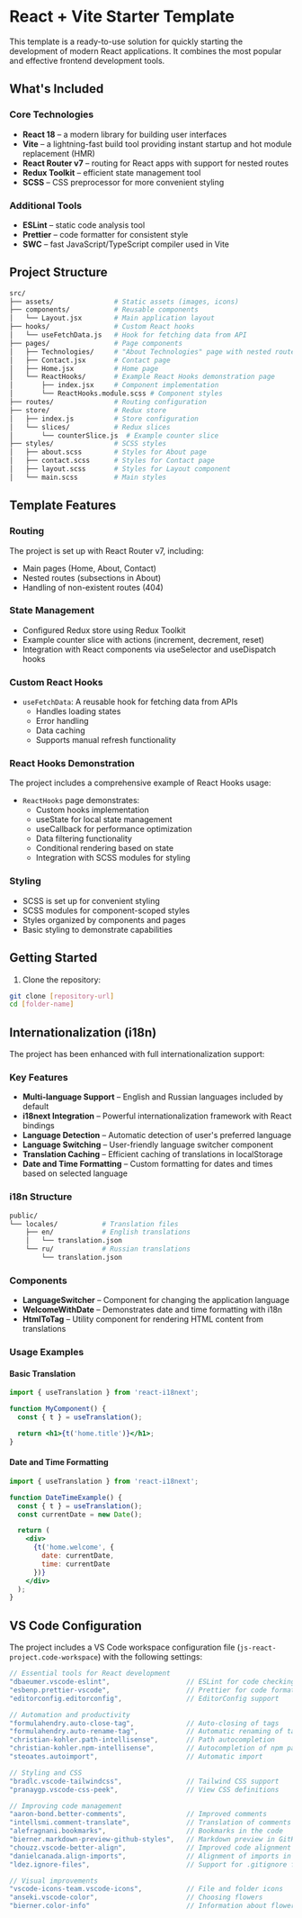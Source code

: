 <!--
 * Copyright (c) 2025-07-11 Alexey Kagansky
 * https://github.com/ale4ko69
 -->

# React + Vite Starter Template

This template is a ready-to-use solution for quickly starting the development of modern React applications. It combines the most popular and effective frontend development tools.

## What's Included

### Core Technologies
- **React 18** – a modern library for building user interfaces
- **Vite** – a lightning-fast build tool providing instant startup and hot module replacement (HMR)
- **React Router v7** – routing for React apps with support for nested routes
- **Redux Toolkit** – efficient state management tool
- **SCSS** – CSS preprocessor for more convenient styling

### Additional Tools
- **ESLint** – static code analysis tool
- **Prettier** – code formatter for consistent style
- **SWC** – fast JavaScript/TypeScript compiler used in Vite

## Project Structure
```bash
src/
├── assets/               # Static assets (images, icons)
├── components/           # Reusable components
│   └── Layout.jsx        # Main application layout
├── hooks/                # Custom React hooks
│   └── useFetchData.js   # Hook for fetching data from API
├── pages/                # Page components
│   ├── Technologies/     # "About Technologies" page with nested routes
│   ├── Contact.jsx       # Contact page
│   ├── Home.jsx          # Home page
│   └── ReactHooks/       # Example React Hooks demonstration page
│       ├── index.jsx     # Component implementation
│       └── ReactHooks.module.scss # Component styles
├── routes/               # Routing configuration
├── store/                # Redux store
│   ├── index.js          # Store configuration
│   └── slices/           # Redux slices
│       └── counterSlice.js  # Example counter slice
├── styles/               # SCSS styles
│   ├── about.scss        # Styles for About page
│   ├── contact.scss      # Styles for Contact page
│   ├── layout.scss       # Styles for Layout component
│   └── main.scss         # Main styles
```


## Template Features

### Routing
The project is set up with React Router v7, including:
- Main pages (Home, About, Contact)
- Nested routes (subsections in About)
- Handling of non-existent routes (404)

### State Management
- Configured Redux store using Redux Toolkit
- Example counter slice with actions (increment, decrement, reset)
- Integration with React components via useSelector and useDispatch hooks

### Custom React Hooks
- `useFetchData`: A reusable hook for fetching data from APIs
  - Handles loading states
  - Error handling
  - Data caching
  - Supports manual refresh functionality

### React Hooks Demonstration
The project includes a comprehensive example of React Hooks usage:
- `ReactHooks` page demonstrates:
  - Custom hooks implementation
  - useState for local state management
  - useCallback for performance optimization
  - Data filtering functionality
  - Conditional rendering based on state
  - Integration with SCSS modules for styling

### Styling
- SCSS is set up for convenient styling
- SCSS modules for component-scoped styles
- Styles organized by components and pages
- Basic styling to demonstrate capabilities

## Getting Started

1. Clone the repository:
```bash
git clone [repository-url]
cd [folder-name]
```

## Internationalization (i18n)

The project has been enhanced with full internationalization support:

### Key Features
- **Multi-language Support** – English and Russian languages included by default
- **i18next Integration** – Powerful internationalization framework with React bindings
- **Language Detection** – Automatic detection of user's preferred language
- **Language Switching** – User-friendly language switcher component
- **Translation Caching** – Efficient caching of translations in localStorage
- **Date and Time Formatting** – Custom formatting for dates and times based on selected language

### i18n Structure
```bash
public/
└── locales/           # Translation files
    ├── en/            # English translations
    │   └── translation.json
    └── ru/            # Russian translations
        └── translation.json
```

### Components
- **LanguageSwitcher** – Component for changing the application language
- **WelcomeWithDate** – Demonstrates date and time formatting with i18n
- **HtmlToTag** – Utility component for rendering HTML content from translations

### Usage Examples

#### Basic Translation
```jsx
import { useTranslation } from 'react-i18next';

function MyComponent() {
  const { t } = useTranslation();

  return <h1>{t('home.title')}</h1>;
}
```

#### Date and Time Formatting
```jsx
import { useTranslation } from 'react-i18next';

function DateTimeExample() {
  const { t } = useTranslation();
  const currentDate = new Date();

  return (
    <div>
      {t('home.welcome', {
        date: currentDate,
        time: currentDate
      })}
    </div>
  );
}
```

## VS Code Configuration

The project includes a VS Code workspace configuration file (`js-react-project.code-workspace`) with the following settings:

```javascript
// Essential tools for React development
"dbaeumer.vscode-eslint",           		// ESLint for code checking
"esbenp.prettier-vscode",           		// Prettier for code formatting
"editorconfig.editorconfig",        		// EditorConfig support

// Automation and productivity
"formulahendry.auto-close-tag",     		// Auto-closing of tags
"formulahendry.auto-rename-tag",    		// Automatic renaming of tags
"christian-kohler.path-intellisense", 		// Path autocompletion
"christian-kohler.npm-intellisense",  		// Autocompletion of npm packages
"steoates.autoimport",              		// Automatic import

// Styling and CSS
"bradlc.vscode-tailwindcss",        		// Tailwind CSS support
"pranaygp.vscode-css-peek",         		// View CSS definitions

// Improving code management
"aaron-bond.better-comments",       		// Improved comments
"intellsmi.comment-translate",      		// Translation of comments
"alefragnani.bookmarks",            		// Bookmarks in the code
"bierner.markdown-preview-github-styles", 	// Markdown preview in GitHub style
"chouzz.vscode-better-align",				// Improved code alignment
"danielcanada.align-imports", 				// Alignment of imports in the code
"ldez.ignore-files",						// Support for .gitignore files and similar ones

// Visual improvements
"vscode-icons-team.vscode-icons",   		// File and folder icons
"anseki.vscode-color",              		// Choosing flowers
"bierner.color-info"                		// Information about flowers
```
